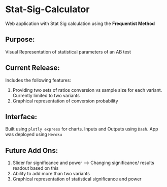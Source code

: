 # Stat-Sig-Calculator
Web application with Stat Sig calculation using the **Frequentist Method**

## Purpose:
Visual Representation of statistical parameters of an AB test

## Current Release:
Includes the following features:
1. Providing two sets of ratios conversion vs sample size for each variant. Currently limited to two variants <br>
2. Graphical representation of conversion probability

## Interface:
Built using  `plotly express` for charts. Inputs and Outputs using `Dash`. App was deployed using `Heroku`

## Future Add Ons:
1. Slider for significance and power --> Changing significance/ results readout based on this
2. Ability to add more than two variants
3. Graphical representation of statistical significance and power
